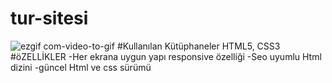 ﻿# tur-sitesi
![ezgif com-video-to-gif](https://github.com/sema-demir/tur-sitesi/assets/146670327/799d1217-1b02-464e-9be8-5e5b178b6a1d)
#Kullanılan Kütüphaneler
HTML5, CSS3
#öZELLİKLER
-Her ekrana uygun yapı responsive özelliği
-Seo uyumlu Html dizini
-güncel Html ve css sürümü
